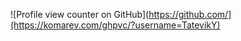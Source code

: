 ![Profile view counter on GitHub](https://github.com/](https://komarev.com/ghpvc/?username=TatevikY)
